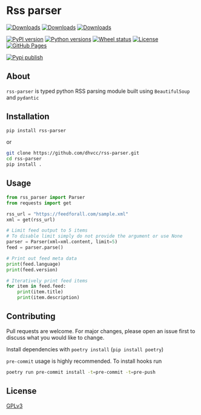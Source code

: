 # Rss parser

[![Downloads](https://pepy.tech/badge/rss-parser)](https://pepy.tech/project/rss-parser)
[![Downloads](https://pepy.tech/badge/rss-parser/month)](https://pepy.tech/project/rss-parser/month)
[![Downloads](https://pepy.tech/badge/rss-parser/week)](https://pepy.tech/project/rss-parser/week)

[![PyPI version](https://img.shields.io/pypi/v/rss-parser)](https://pypi.org/project/rss-parser)
[![Python versions](https://img.shields.io/pypi/pyversions/rss-parser)](https://pypi.org/project/rss-parser)
[![Wheel status](https://img.shields.io/pypi/wheel/rss-parser)](https://pypi.org/project/rss-parser)
[![License](https://img.shields.io/pypi/l/rss-parser?color=success)](https://github.com/dhvcc/rss-parser/blob/master/LICENSE)
[![GitHub Pages](https://badgen.net/github/status/dhvcc/rss-parser/gh-pages?label=docs)](https://dhvcc.github.io/rss-parser#documentation)

[![Pypi publish](https://github.com/dhvcc/rss-parser/workflows/Pypi%20publish/badge.svg)](https://github.com/dhvcc/rss-parser/actions?query=workflow%3A%22Pypi+publish%22)

## About

`rss-parser` is typed python RSS parsing module built using `BeautifulSoup` and `pydantic`

## Installation

```bash
pip install rss-parser
```

or

```bash
git clone https://github.com/dhvcc/rss-parser.git
cd rss-parser
pip install .
```

## Usage

```python
from rss_parser import Parser
from requests import get

rss_url = "https://feedforall.com/sample.xml"
xml = get(rss_url)

# Limit feed output to 5 items
# To disable limit simply do not provide the argument or use None
parser = Parser(xml=xml.content, limit=5)
feed = parser.parse()

# Print out feed meta data
print(feed.language)
print(feed.version)

# Iteratively print feed items
for item in feed.feed:
    print(item.title)
    print(item.description)

```

## Contributing

Pull requests are welcome. For major changes, please open an issue first
to discuss what you would like to change.

Install dependencies with `poetry install` (`pip install poetry`)

`pre-commit` usage is highly recommended. To install hooks run

```bash
poetry run pre-commit install -t=pre-commit -t=pre-push
```

## License

[GPLv3](https://github.com/dhvcc/rss-parser/blob/master/LICENSE)
